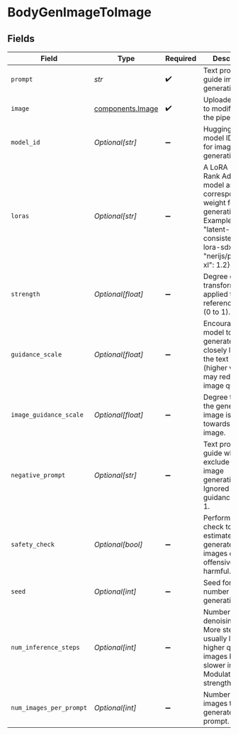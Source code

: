 # BodyGenImageToImage


## Fields

| Field                                                                                                                                                                  | Type                                                                                                                                                                   | Required                                                                                                                                                               | Description                                                                                                                                                            |
| ---------------------------------------------------------------------------------------------------------------------------------------------------------------------- | ---------------------------------------------------------------------------------------------------------------------------------------------------------------------- | ---------------------------------------------------------------------------------------------------------------------------------------------------------------------- | ---------------------------------------------------------------------------------------------------------------------------------------------------------------------- |
| `prompt`                                                                                                                                                               | *str*                                                                                                                                                                  | :heavy_check_mark:                                                                                                                                                     | Text prompt(s) to guide image generation.                                                                                                                              |
| `image`                                                                                                                                                                | [components.Image](../../models/components/image.md)                                                                                                                   | :heavy_check_mark:                                                                                                                                                     | Uploaded image to modify with the pipeline.                                                                                                                            |
| `model_id`                                                                                                                                                             | *Optional[str]*                                                                                                                                                        | :heavy_minus_sign:                                                                                                                                                     | Hugging Face model ID used for image generation.                                                                                                                       |
| `loras`                                                                                                                                                                | *Optional[str]*                                                                                                                                                        | :heavy_minus_sign:                                                                                                                                                     | A LoRA (Low-Rank Adaptation) model and its corresponding weight for image generation. Example: { "latent-consistency/lcm-lora-sdxl": 1.0, "nerijs/pixel-art-xl": 1.2}. |
| `strength`                                                                                                                                                             | *Optional[float]*                                                                                                                                                      | :heavy_minus_sign:                                                                                                                                                     | Degree of transformation applied to the reference image (0 to 1).                                                                                                      |
| `guidance_scale`                                                                                                                                                       | *Optional[float]*                                                                                                                                                      | :heavy_minus_sign:                                                                                                                                                     | Encourages model to generate images closely linked to the text prompt (higher values may reduce image quality).                                                        |
| `image_guidance_scale`                                                                                                                                                 | *Optional[float]*                                                                                                                                                      | :heavy_minus_sign:                                                                                                                                                     | Degree to which the generated image is pushed towards the initial image.                                                                                               |
| `negative_prompt`                                                                                                                                                      | *Optional[str]*                                                                                                                                                        | :heavy_minus_sign:                                                                                                                                                     | Text prompt(s) to guide what to exclude from image generation. Ignored if guidance_scale < 1.                                                                          |
| `safety_check`                                                                                                                                                         | *Optional[bool]*                                                                                                                                                       | :heavy_minus_sign:                                                                                                                                                     | Perform a safety check to estimate if generated images could be offensive or harmful.                                                                                  |
| `seed`                                                                                                                                                                 | *Optional[int]*                                                                                                                                                        | :heavy_minus_sign:                                                                                                                                                     | Seed for random number generation.                                                                                                                                     |
| `num_inference_steps`                                                                                                                                                  | *Optional[int]*                                                                                                                                                        | :heavy_minus_sign:                                                                                                                                                     | Number of denoising steps. More steps usually lead to higher quality images but slower inference. Modulated by strength.                                               |
| `num_images_per_prompt`                                                                                                                                                | *Optional[int]*                                                                                                                                                        | :heavy_minus_sign:                                                                                                                                                     | Number of images to generate per prompt.                                                                                                                               |